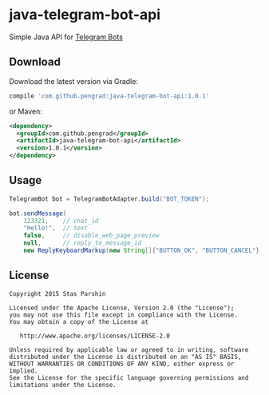 # java-telegram-bot-api

Simple Java API for [Telegram Bots][1]


Download
-------
Download the latest version via Gradle:
```groovy
compile 'com.github.pengrad:java-telegram-bot-api:1.0.1'
```
or Maven:
```xml
<dependency>
  <groupId>com.github.pengrad</groupId>
  <artifactId>java-telegram-bot-api</artifactId>
  <version>1.0.1</version>
</dependency>
```


Usage
-------
````java
TelegramBot bot = TelegramBotAdapter.build("BOT_TOKEN");

bot.sendMessage(
    123321,    // chat_id
    "Hello!",  // text
    false,     // disable_web_page_preview
    null,      // reply_to_message_id
    new ReplyKeyboardMarkup(new String[]{"BUTTON_OK", "BUTTON_CANCEL"}));  // keyboard
````


License
-------

    Copyright 2015 Stas Parshin

    Licensed under the Apache License, Version 2.0 (the "License");
    you may not use this file except in compliance with the License.
    You may obtain a copy of the License at

       http://www.apache.org/licenses/LICENSE-2.0

    Unless required by applicable law or agreed to in writing, software
    distributed under the License is distributed on an "AS IS" BASIS,
    WITHOUT WARRANTIES OR CONDITIONS OF ANY KIND, either express or implied.
    See the License for the specific language governing permissions and
    limitations under the License.



 [1]: https://core.telegram.org/bots

